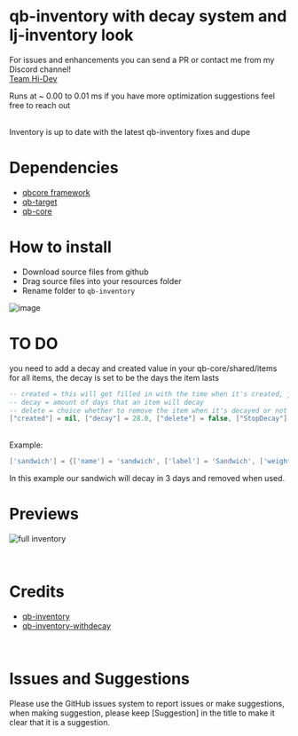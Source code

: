 # qb-inventory with decay system and lj-inventory look

For issues and enhancements you can send a PR or contact me from my Discord channel!
<br>
[Team Hi-Dev](https://discord.com/invite/pSJPPctrNx)
<br>

Runs at ~ 0.00 to 0.01 ms if you have more optimization suggestions feel free to reach out

<br>
Inventory is up to date with the latest qb-inventory fixes and dupe

# Dependencies
* [qbcore framework](https://github.com/qbcore-framework)
* [qb-target](https://github.com/BerkieBb/qb-target)
* [qb-core](https://github.com/qbcore-framework/qb-core)


# How to install
* Download source files from github
* Drag source files into your resources folder
* Rename folder to `qb-inventory`

![image](https://user-images.githubusercontent.com/80186604/163069477-114e14ec-bec1-4f93-8421-42017c605f15.png)

# TO DO
you need to add a decay and created value in your qb-core/shared/items for all items, the decay is set to be the days the item lasts
<br>

```lua
-- created = this will get filled in with the time when it's created, just leave this
-- decay = amount of days that an item will decay
-- delete = choice whether to remove the item when it's decayed or not
["created"] = nil, ["decay"] = 28.0, ["delete"] = false, ["StopDecay"] = false,
```
<br>
Example:
<br>

```lua
['sandwich'] = {['name'] = 'sandwich', ['label'] = 'Sandwich', ['weight'] = 200, ['type'] = 'item', ['image'] = 'sandwich.png', ['unique'] = false, ['useable'] = true, ['shouldClose'] = true,	['combinable'] = nil, ['description'] = 'Nice bread for your stomach', ["created"] = nil, ["decay"] = 3.0, ["delete"] = true},
```
In this example our sandwich will decay in 3 days and removed when used.
<br>

# Previews
![full inventory](https://user-images.githubusercontent.com/91661118/146315750-1199a37e-88e0-4d48-86d3-ae0b85df6a72.png)

<br>

# Credits
* [qb-inventory](https://github.com/qbcore-framework/qb-inventory)
* [qb-inventory-withdecay](https://github.com/HarithMichael/qb-inventory-withdecay)

<br>

# Issues and Suggestions
Please use the GitHub issues system to report issues or make suggestions, when making suggestion, please keep [Suggestion] in the title to make it clear that it is a suggestion.
